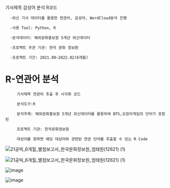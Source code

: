 기사제목 감성어 분석 R코드

      -외신 기사 데이터를 활용한 연관어, 감성어, WordCloud분석 진행
      
      -사용 Tool: Python, R
      
      -분석데이터: 해외문화홍보원 5개년 외신데이터
      
      -프로젝트 주관 기관: 한국 문화 정보원
      
      -프로젝트 기간: 2021.09~2022.02(6개월)
      
     
     
     
# R-연관어 분석
         기사제목 연관어 추출 후 시각화 코드
         
         분석도구:R
         
         분석주제: 해외문화홍보원 5개년 외신데이터를 활용하여 BTS,오징어게임의 단어가 포함된
         
         프로젝트 기관: 한국문화정보원
         
         대상어를 정하면 해당 대상어와 관련된 연관 단어를 추출할 수 있는 R Code
         
         
         
![21공빅_6개월_별첨보고서_한국문화정보원_엄태원(12621) (1)](https://user-images.githubusercontent.com/104436260/165524873-7080a3ed-65b5-4e5e-a08b-e3583535cc55.png)

![21공빅_6개월_별첨보고서_한국문화정보원_엄태원(12621) (1)](https://user-images.githubusercontent.com/104436260/165525260-94638cb4-923d-440d-9181-39ed00b70d2a.png)

![image](https://user-images.githubusercontent.com/104436260/231041180-2f45ec6a-032e-4570-b52b-c1c59bcf2613.png)

![image](https://user-images.githubusercontent.com/104436260/231041219-68dcee00-c794-4607-81d3-ec08db8581a7.png)

     
